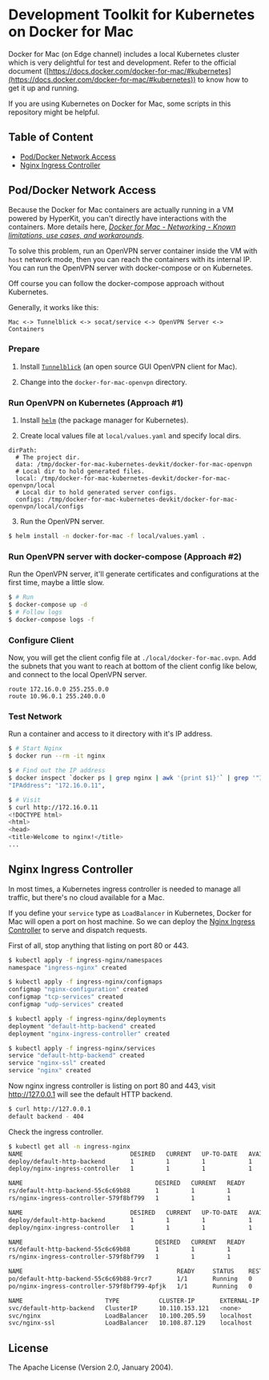 # Development Toolkit for Kubernetes on Docker for Mac

Docker for Mac (on Edge channel) includes a local Kubernetes cluster which is very delightful for test and development. Refer to the official document ([https://docs.docker.com/docker-for-mac/#kubernetes](https://docs.docker.com/docker-for-mac/#kubernetes)) to know how to get it up and running.

If you are using Kubernetes on Docker for Mac, some scripts in this repository might be helpful.

## Table of Content

- [Pod/Docker Network Access](#pod-docker-network-access)
- [Nginx Ingress Controller](#nginx-ingress-controller)

## <a name="pod-docker-network-access">Pod/Docker Network Access</a>

Because the Docker for Mac containers are actually running in a VM powered by
HyperKit, you can't directly have interactions with the containers. More details here, _[Docker for Mac - Networking - Known limitations, use cases, and workarounds](https://docs.docker.com/docker-for-mac/networking/#known-limitations-use-cases-and-workarounds)_.

To solve this problem, run an OpenVPN server container inside the VM with `host` network mode, then you can reach the containers with its internal IP. You can run the OpenVPN server with docker-compose or on Kubernetes.

Off course you can follow the docker-compose approach without Kubernetes.

Generally, it works like this:

``` Text
Mac <-> Tunnelblick <-> socat/service <-> OpenVPN Server <-> Containers
```

### Prepare

1. Install [`Tunnelblick`](https://tunnelblick.net/downloads.html) (an open source GUI OpenVPN client for Mac).

2. Change into the `docker-for-mac-openvpn` directory.

### Run OpenVPN on Kubernetes (Approach #1)

1. Install [`helm`](http://helm.sh) (the package manager for Kubernetes).

2. Create local values file at `local/values.yaml` and specify local dirs.

``` Text
dirPath:
  # The project dir.
  data: /tmp/docker-for-mac-kubernetes-devkit/docker-for-mac-openvpn
  # Local dir to hold generated files.
  local: /tmp/docker-for-mac-kubernetes-devkit/docker-for-mac-openvpn/local
  # Local dir to hold generated server configs.
  configs: /tmp/docker-for-mac-kubernetes-devkit/docker-for-mac-openvpn/local/configs
```

3. Run the OpenVPN server.

``` Bash
$ helm install -n docker-for-mac -f local/values.yaml .
```

### Run OpenVPN server with docker-compose (Approach #2)

Run the OpenVPN server, it'll generate certificates and configurations at the first time, maybe a little slow.

``` Bash
$ # Run
$ docker-compose up -d
$ # Follow logs
$ docker-compose logs -f
```

### Configure Client

Now, you will get the client config file at `./local/docker-for-mac.ovpn`. Add the subnets that you want to reach at bottom of the client config like below, and connect to the local OpenVPN server.

``` Config
route 172.16.0.0 255.255.0.0
route 10.96.0.1 255.240.0.0
```

### Test Network

Run a container and access to it directory with it's IP address.

``` Bash
$ # Start Nginx
$ docker run --rm -it nginx

$ # Find out the IP address
$ docker inspect `docker ps | grep nginx | awk '{print $1}'` | grep '"IPAddress"'
"IPAddress": "172.16.0.11",

$ # Visit
$ curl http://172.16.0.11
<!DOCTYPE html>
<html>
<head>
<title>Welcome to nginx!</title>
...
```

## <a name="nginx-ingress-controller">Nginx Ingress Controller</a>

In most times, a Kubernetes ingress controller is needed to manage all traffic, but there's no cloud available for a Mac.

If you define your `service` type as `LoadBalancer` in Kubernetes, Docker for Mac will open a port on host machine. So we can deploy the [Nginx Ingress Controller](https://github.com/kubernetes/ingress-nginx) to serve and dispatch requests.

First of all, stop anything that listing on port 80 or 443.

``` Bash
$ kubectl apply -f ingress-nginx/namespaces
namespace "ingress-nginx" created

$ kubectl apply -f ingress-nginx/configmaps
configmap "nginx-configuration" created
configmap "tcp-services" created
configmap "udp-services" created

$ kubectl apply -f ingress-nginx/deployments
deployment "default-http-backend" created
deployment "nginx-ingress-controller" created

$ kubectl apply -f ingress-nginx/services
service "default-http-backend" created
service "nginx-ssl" created
service "nginx" created
```

Now nginx ingress controller is listing on port 80 and 443, visit http://127.0.0.1 will see the default HTTP backend.

``` Bash
$ curl http://127.0.0.1
default backend - 404
```

Check the ingress controller.

``` Bash
$ kubectl get all -n ingress-nginx
NAME                              DESIRED   CURRENT   UP-TO-DATE   AVAILABLE   AGE
deploy/default-http-backend       1         1         1            1           21m
deploy/nginx-ingress-controller   1         1         1            1           21m

NAME                                     DESIRED   CURRENT   READY     AGE
rs/default-http-backend-55c6c69b88       1         1         1         21m
rs/nginx-ingress-controller-579f8bf799   1         1         1         21m

NAME                              DESIRED   CURRENT   UP-TO-DATE   AVAILABLE   AGE
deploy/default-http-backend       1         1         1            1           21m
deploy/nginx-ingress-controller   1         1         1            1           21m

NAME                                     DESIRED   CURRENT   READY     AGE
rs/default-http-backend-55c6c69b88       1         1         1         21m
rs/nginx-ingress-controller-579f8bf799   1         1         1         21m

NAME                                           READY     STATUS    RESTARTS   AGE
po/default-http-backend-55c6c69b88-9rcr7       1/1       Running   0          21m
po/nginx-ingress-controller-579f8bf799-4pfjk   1/1       Running   0          21m

NAME                       TYPE           CLUSTER-IP       EXTERNAL-IP   PORT(S)         AGE
svc/default-http-backend   ClusterIP      10.110.153.121   <none>        80/TCP          21m
svc/nginx                  LoadBalancer   10.100.205.59    localhost     80:31764/TCP    21m
svc/nginx-ssl              LoadBalancer   10.108.87.129    localhost     443:30592/TCP   21m
```

## License

The Apache License (Version 2.0, January 2004).
